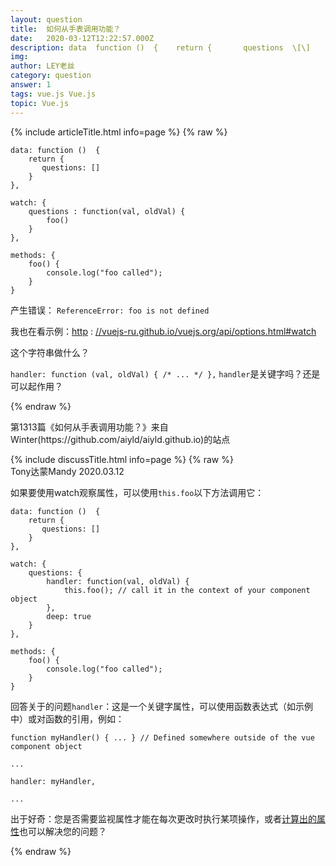 ```yaml
---
layout: question
title:  如何从手表调用功能？
date:   2020-03-12T12:22:57.000Z
description: data  function ()  {    return {       questions  \[\]    }},watch  {   ...
img: 
author: LEY老丝
category: question
answer: 1
tags: vue.js Vue.js
topic: Vue.js
---
```

<div class="article-root">
  <div class="article">
    {% include articleTitle.html info=page %}
    {% raw %}
    <div class="article-content"><pre><code>data: function ()  {<font></font>
    return {<font></font>
       questions: []<font></font>
    }<font></font>
},<font></font>
<font></font>
watch: {<font></font>
    questions : function(val, oldVal) {<font></font>
        foo()<font></font>
    }<font></font>
},      <font></font>
<font></font>
methods: {<font></font>
    foo() {<font></font>
        console.log("foo called");<font></font>
    }<font></font>
}<font></font>
</code></pre>

<p><font style="vertical-align: inherit;"><font style="vertical-align: inherit;">产生错误： </font></font><code>ReferenceError: foo is not defined</code></p>

<p><font style="vertical-align: inherit;"><font style="vertical-align: inherit;">我也在看示例：</font><a href="http://vuejs-ru.github.io/vuejs.org/api/options.html#watch" rel="noreferrer"><font style="vertical-align: inherit;">http</font></a><font style="vertical-align: inherit;"> : </font></font><a href="http://vuejs-ru.github.io/vuejs.org/api/options.html#watch" rel="noreferrer"><font style="vertical-align: inherit;"><font style="vertical-align: inherit;">//vuejs-ru.github.io/vuejs.org/api/options.html#watch</font></font></a></p>

<p><font style="vertical-align: inherit;"><font style="vertical-align: inherit;">这个字符串做什么？</font></font></p>

<p><code>handler: function (val, oldVal) { /* ... */ },</code>
<code>handler</code><font style="vertical-align: inherit;"><font style="vertical-align: inherit;">是关键字吗？</font><font style="vertical-align: inherit;">还是可以起作用？</font></font></p></div>
    {% endraw %}
  </div>
  <p class="winter_mark">第1313篇《如何从手表调用功能？》来自Winter(https://github.com/aiyld/aiyld.github.io)的站点</p>
  <div class="discuss-wrapper">
    {% include discussTitle.html info=page %}
    {% raw %}
    <div class="discuss-item">
        <div class="discuss-parent">
          <div class="discuss-meta">
            <span class="discuss-user">Tony达蒙Mandy</span>
            <span class="discuss-time">2020.03.12</span>
          </div>
          <div class="discuss-comment"><p><font style="vertical-align: inherit;"><font style="vertical-align: inherit;">如果要使用watch观察属性，可以使用</font></font><code>this.foo</code><font style="vertical-align: inherit;"><font style="vertical-align: inherit;">以下</font><font style="vertical-align: inherit;">方法调用它</font><font style="vertical-align: inherit;">：</font></font></p>

<pre><code>data: function ()  {<font></font>
    return {<font></font>
       questions: []<font></font>
    }<font></font>
},<font></font>
<font></font>
watch: {<font></font>
    questions: {<font></font>
        handler: function(val, oldVal) {<font></font>
            this.foo(); // call it in the context of your component object<font></font>
        },<font></font>
        deep: true<font></font>
    }<font></font>
},      <font></font>
<font></font>
methods: {<font></font>
    foo() {<font></font>
        console.log("foo called");<font></font>
    }<font></font>
}<font></font>
</code></pre>

<p><font style="vertical-align: inherit;"><font style="vertical-align: inherit;">回答关于的问题</font></font><code>handler</code><font style="vertical-align: inherit;"><font style="vertical-align: inherit;">：这是一个关键字属性，可以使用函数表达式（如示例中）或对函数的引用，例如：</font></font></p>

<pre><code>function myHandler() { ... } // Defined somewhere outside of the vue component object<font></font>
<font></font>
...<font></font>
<font></font>
handler: myHandler,<font></font>
<font></font>
...<font></font>
</code></pre>

<p><font style="vertical-align: inherit;"><font style="vertical-align: inherit;">出于好奇：您是否需要监视属性才能在每次更改时执行某项操作，或者</font></font><a href="http://vuejs.org/guide/computed.html" rel="noreferrer"><font style="vertical-align: inherit;"><font style="vertical-align: inherit;">计算出的属性</font></font></a><font style="vertical-align: inherit;"><font style="vertical-align: inherit;">也可以</font><font style="vertical-align: inherit;">解决您的问题？</font></font></p></div>
        </div></div>
    {% endraw %}
  </div>
<div>
